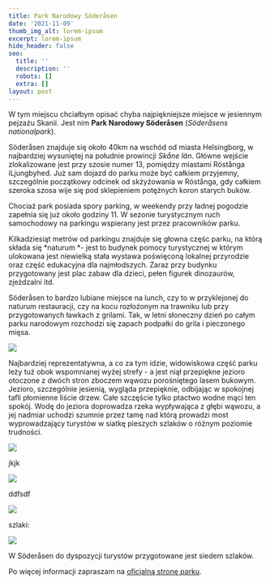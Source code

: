 ```yaml
---
title: Park Narodowy Söderåsen
date: '2021-11-09'
thumb_img_alt: lorem-ipsum
excerpt: lorem-ipsum
hide_header: false
seo:
  title: ''
  description: ''
  robots: []
  extra: []
layout: post
---
```

W tym miejscu chciałbym opisać chyba najpiękniejsze miejsce w jesiennym pejzażu Skanii. Jest nim **Park Narodowy Söderåsen** (*Söderåsens nationalpark*).



Söderåsen znajduje się około 40km na wschód od miasta Helsingborg, w najbardziej wysuniętej na południe prowincji *Skåne län*. Główne wejście zlokalizowane jest przy szosie numer 13, pomiędzy miastami Röstånga iLjungbyhed. Już sam dojazd do parku może być całkiem przyjemny, szczególnie początkowy odcinek od skżyżowania w Röstånga, gdy całkiem szeroka szosa wije się pod sklepieniem potężnych koron starych buków.



Chociaż park posiada spory parking, w weekendy przy ładnej pogodzie zapełnia się już około godziny 11. W sezonie turystycznym ruch samochodowy na parkingu wspierany jest przez pracowników parku.

Kilkadziesiąt metrów od parkingu znajduje się głowna częśc parku, na którą składa się \*naturum \*- jest to budynek pomocy turystycznej w którym ulokowana jest niewielką stała wystawa poświęconą lokalnej przyrodzie oraz część edukacyjna dla najmłodszych. Zaraz przy budynku przygotowany jest plac zabaw dla dzieci, pełen figurek dinozaurów, zjeżdzalni itd.

Söderåsen to bardzo lubiane miejsce na lunch, czy to w przyklejonej do naturum restauracji, czy na kocu rozłożonym na trawniku lub przy przygotowanych ławkach z grilami. Tak, w letni słoneczny dzień po całym parku narodowym rozchodzi się zapach podpałki do grila i pieczonego mięsa.

![](/images/PA310008-9a8394c3.jpg)

Najbardziej reprezentatywna, a co za tym idzie, widowiskowa część parku leży tuż obok wspomnianej wyżej strefy - a jest niął przepiękne jezioro otoczone z dwóch stron zboczem wąwozu porośniętego lasem bukowym. Jezioro, szczególnie jesienią, wygląda przepięknie, odbijając w spokojnej tafli płomienne liście drzew. Całe szczęście tylko ptactwo wodne mąci ten spokój. Wodę do jeziora doprowadza rzeka wypływająca z głębi wąwozu, a jej nadmiar uchodzi szumnie przez tamę nad którą prowadzi most wyprowadzający turystów w siatkę pieszych szlaków o różnym poziomie trudności.

![](/images/PA310021.jpg)

jkjk

![](/images/Soderasens-map-2-595fe623.png)

ddfsdf

![](/images/Soderasens-map-1-121f38ea.png)

szlaki:

![](/images/Soderasens-map-3.png)

W Söderåsen do dyspozycji turystów przygotowane jest siedem szlaków.

Po więcej informacji zapraszam na [oficjalną stronę parku](https://www.nationalparksofsweden.se/choose-park---list/soderasen-national-park/visitor-information/getting-here/).
